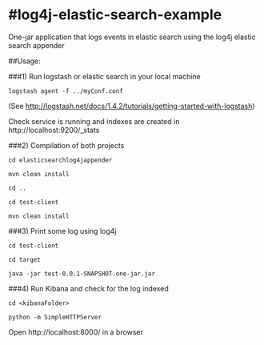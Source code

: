 #log4j-elastic-search-example
============================

One-jar application that logs events in elastic search using the log4j elastic search appender

##Usage:



###1) Run logstash or elastic search in your local machine 

`logstash agent -f ../myConf.conf`

(See http://logstash.net/docs/1.4.2/tutorials/getting-started-with-logstash)

Check service is running and indexes are created in http://localhost:9200/_stats 


###2) Compilation of both projects

`cd elasticsearchlog4jappender`

`mvn clean install`

`cd ..`

`cd test-client`

`mvn clean install`


###3) Print some log using log4j

`cd test-client`

`cd target`

`java -jar test-0.0.1-SNAPSHOT.one-jar.jar`

###4) Run Kibana and check for the log indexed

`cd <kibanaFolder>`

`python -m SimpleHTTPServer`

Open http://localhost:8000/ in a browser

